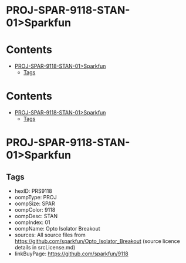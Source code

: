 
PROJ-SPAR-9118-STAN-01>Sparkfun
===============================

Contents
========

* [PROJ-SPAR-9118-STAN-01>Sparkfun](#proj-spar-9118-stan-01sparkfun)
	* [Tags](#tags)

Contents
========

* [PROJ-SPAR-9118-STAN-01>Sparkfun](#proj-spar-9118-stan-01sparkfun)
	* [Tags](#tags)

# PROJ-SPAR-9118-STAN-01>Sparkfun

## Tags

- hexID: PRS9118
- oompType: PROJ
- oompSize: SPAR
- oompColor: 9118
- oompDesc: STAN
- oompIndex: 01
- oompName: Opto Isolator Breakout
- sources: All source files from https://github.com/sparkfun/Opto_Isolator_Breakout (source licence details in srcLicense.md)
- linkBuyPage: https://github.com/sparkfun/9118

